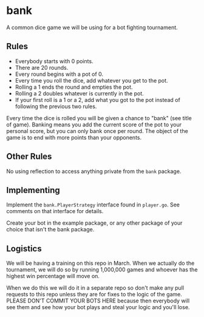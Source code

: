 # bank
A common dice game we will be using for a bot fighting tournament.

## Rules
- Everybody starts with 0 points. 
- There are 20 rounds. 
- Every round begins with a pot of 0. 
- Every time you roll the dice, add whatever you get to the pot. 
- Rolling a 1 ends the round and empties the pot.
- Rolling a 2 doubles whatever is currently in the pot.  
- If your first roll is a 1 or a 2, add what you got to the pot instead of following the previous two rules.

Every time the dice is rolled you will be given a chance to "bank" (see title of game). Banking means you add the
current score of the pot to your personal score, but you can only bank once per round. The object of the game is to end
with more points than your opponents.

## Other Rules

No using reflection to access anything private from the `bank` package.

## Implementing

Implement the `bank.PlayerStrategy` interface found in `player.go`. See comments on that interface for details.

Create your bot in the example package, or any other package of your choice that isn't the bank package.

## Logistics

We will be having a training on this repo in March. When we actually do the tournament, we will do so by running 
1,000,000 games and whoever has the highest win percentage will move on.

When we do this we will do it in a separate repo so don't make any pull requests to this repo unless they are for fixes
to the logic of the game. PLEASE DON'T COMMIT YOUR BOTS HERE because then everybody will see them and see how your bot
plays and steal your logic and you'll lose.

